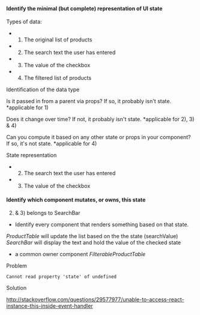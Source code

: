 

#### Identify the minimal (but complete) representation of UI state

Types of data:

- 1) The original list of products
- 2) The search text the user has entered
- 3) The value of the checkbox
- 4) The filtered list of products


Identification of the data type

Is it passed in from a parent via props? If so, it probably isn't state.
    *applicable for 1)
    
Does it change over time? If not, it probably isn't state.
    *applicable for 2), 3) & 4)

Can you compute it based on any other state or props in your component? If so, it's not state.
    *applicable for 4)


State representation

- 2) The search text the user has entered
- 3) The value of the checkbox


#### Identify which component mutates, or owns, this state
2) & 3) belongs to SearchBar

- Identify every component that renders something based on that state.

*ProductTable* will update the list based on the the state (searchValue)
*SearchBar* will display the text and hold the value of the checked state 

- a common owner component 
*FilterableProductTable*

Problem

```
Cannot read property 'state' of undefined
```

Solution

http://stackoverflow.com/questions/29577977/unable-to-access-react-instance-this-inside-event-handler